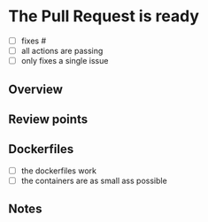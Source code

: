# The Pull Request is ready

- [ ] fixes #<!-- YOUR ISSUE ID HERE -->
- [ ] all actions are passing
- [ ] only fixes a single issue

## Overview

<!-- Provide a brief description of the changes introduced by this
Pull Request. -->

## Review points

<!-- List the points to be reviewed in detail 
and the points you are not confident about. -->
<!-- Delete this section if not needed -->

## Dockerfiles

- [ ] the dockerfiles work
- [ ] the containers are as small ass possible

## Notes

<!-- Write any note or comment. You can share your thoughts or ideas. -->
<!-- Delete this section if not needed -->
